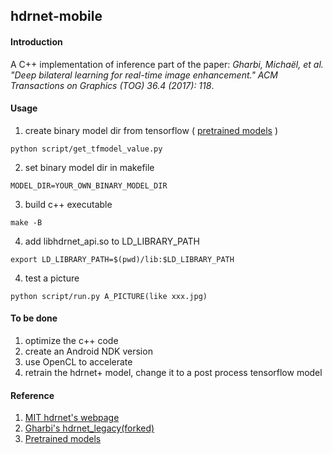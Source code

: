 
## hdrnet-mobile
#### Introduction

A C++ implementation of inference part of the paper: *Gharbi, Michaël, et al. "Deep bilateral learning for real-time image enhancement."  ACM Transactions on Graphics (TOG) 36.4 (2017): 118*.

#### Usage

1. create binary model dir from tensorflow ( [pretrained models](https://data.csail.mit.edu/graphics/hdrnet/pretrained_models.zip) )
```shell
python script/get_tfmodel_value.py
```
2. set binary model dir in makefile
```shell
MODEL_DIR=YOUR_OWN_BINARY_MODEL_DIR
```
3. build c++ executable 
```shell
make -B
```

4. add libhdrnet_api.so to LD_LIBRARY_PATH
```shell
export LD_LIBRARY_PATH=$(pwd)/lib:$LD_LIBRARY_PATH
```

4. test a picture
```shell
python script/run.py A_PICTURE(like xxx.jpg)
```

#### To be done
1. optimize the c++ code
2. create an Android NDK version
3. use OpenCL to accelerate
4. retrain the hdrnet+ model, change it to a post process tensorflow model


#### Reference
1. [MIT hdrnet's webpage](https://groups.csail.mit.edu/graphics/hdrnet/)
2. [Gharbi's hdrnet_legacy(forked)](https://github.com/itchencheng/hdrnet_legacy)
3. [Pretrained models](https://data.csail.mit.edu/graphics/hdrnet/pretrained_models.zip)



